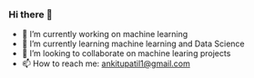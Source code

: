 ### Hi there 👋

- 🔭 I’m currently working on machine learning
- 🌱 I’m currently learning machine learning and Data Science
- 👯 I’m looking to collaborate on machine learing projects 
- 📫 How to reach me: ankitupatil1@gmail.com

